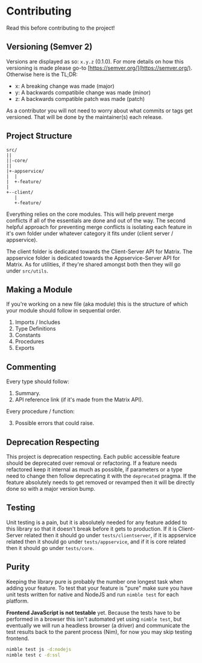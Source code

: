 # Contributing
Read this before contributing to the project!

## Versioning (Semver 2)
Versions are displayed as so: `x.y.z` (0.1.0). For more details on how this
versioning is made please go-to [https://semver.org/](https://semver.org/).
Otherwise here is the TL;DR:
 * x: A breaking change was made (major)
 * y: A backwards compatibile change was made (minor)
 * z: A backwards compatible patch was made (patch)

As a contributor you will not need to worry about what commits or tags get versioned. That will be done by the maintainer(s) each release.

## Project Structure
```
src/
||
||-core/
||
|+-appservice/
|  |
|  +-feature/
|
+--client/
   |
   +-feature/
```

Everything relies on the core modules. This will help prevent merge
conflicts if all of the essentials are done and out of the way. The second
helpful approach for preventing merge conflicts is isolating each feature in
it's own folder under whatever category it fits under (client server / appservice).

The client folder is dedicated towards the Client-Server API for Matrix. The
appservice folder is dedicated towards the Appservice-Server API for Matrix. As for utilities, if they're shared amongst both then they will go under `src/utils`.

## Making a Module
If you're working on a new file (aka module) this is the structure of which
your module should follow in sequential order.
 1. Imports / Includes
 2. Type Definitions
 3. Constants
 4. Procedures
 5. Exports

## Commenting
Every type should follow:
 1. Summary.
 2. API reference link (if it's made from the Matrix API).

Every procedure / function:

 3. Possible errors that could raise.

## Deprecation Respecting
This project is deprecation respecting. Each public accessible feature should
be deprecated over removal or refactoring. If a feature needs refactored keep
it internal as much as possible, if parameters or a type need to change then
follow deprecating it with the `deprecated` pragma. If the feature absolutely
needs to get removed or revamped then it will be directly done so with a
major version bump.

## Testing
Unit testing is a pain, but it is absolutely needed for any feature added to
this library so that it doesn't break before it gets to production. If it is
Client-Server related then it should go under `tests/clientserver`, if it is
appservice related then it should go under `tests/appservice`, and if it is
core related then it should go under `tests/core`.

## Purity
Keeping the library pure is probably the number one longest task when adding your feature. To test that your feature is "pure" make sure you have unit tests written for native and NodeJS and run `nimble test` for each platform.

**Frontend JavaScript is not testable** yet. Because the tests have to be performed in a browser this isn't automated yet using `nimble test`, but eventually we will run a headless browser (a driver) and communicate the test results back to the parent process (Nim), for now you may skip testing frontend.

```sh
nimble test js -d:nodejs
nimble test c -d:ssl
```

